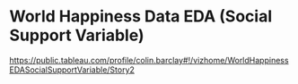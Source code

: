 # World Happiness Data EDA (Social Support Variable)


https://public.tableau.com/profile/colin.barclay#!/vizhome/WorldHappinessEDASocialSupportVariable/Story2

